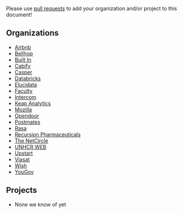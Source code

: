 Please use [pull requests](https://github.com/airbnb/knowledge-repo/pull/new/master)
to add your organization and/or project to this document!

Organizations
----------
 - [Airbnb](https://airbnb.com)
 - [Bellhop](https://getbellhops.com/)
 - [Built In](https://builtin.com/)
 - [Cabify](https://cabify.com)
 - [Casper](https://casper.com)
 - [Databricks](https://databricks.com)
 - [Elucidata](https://elucidata.io/)
 - [Faculty](https://faculty.ai/)
 - [Intercom](https://intercom.com)
 - [Keap Analytics](http://keap.com)
 - [Mozilla](https://wiki.mozilla.org)
 - [Opendoor](https://opendoor.com)
 - [Postmates](https://postmates.com/)
 - [Rasa](https://rasa.com)
 - [Recursion Pharmaceuticals](http://recursionpharma.com)
 - [The NetCircle](http://thenetcircle.com)
 - [UNHCR WEB](http://www.unhcr.org)
 - [Upstart](http://www.upstart.com)
 - [Viasat](https://viasat.com)
 - [Wish](https://wish.com/)
 - [YouGov](https://yougov.com)

Projects
----------
 - None we know of yet
